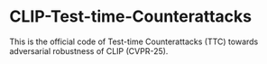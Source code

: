 # CLIP-Test-time-Counterattacks
This is the official code of Test-time Counterattacks (TTC) towards adversarial robustness of CLIP (CVPR-25). 
